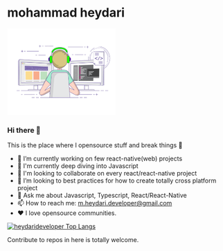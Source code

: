 # mohammad heydari
<img src="https://github.com/heydarideveloper/heydarideveloper/raw/master/heydarideveloper-mohammad%20heydari.gif" alt="Coder GIF" width="250" height="200"/>

### Hi there 👋
This is the place where I opensource stuff and break things :rofl:

- 🔭 I’m currently working on few react-native(web) projects
- 🌱 I'm currently deep diving into Javascript
- 👯 I'm looking to collaborate on every react/react-native project
- 🤔 I’m looking to best practices for how to create totally cross platform project
- 💬 Ask me about Javascript, Typescript, React/React-Native
- 📫 How to reach me: m.heydari.developer@gmail.com
- ❤️ I love opensource communities.

[![heydarideveloper Top Langs](https://github-readme-stats.vercel.app/api/top-langs/?username=heydarideveloper&layout=compact&theme=algolia)](https://bit.ly/2DRJEXJ)

Contribute to repos in here is totally welcome.
